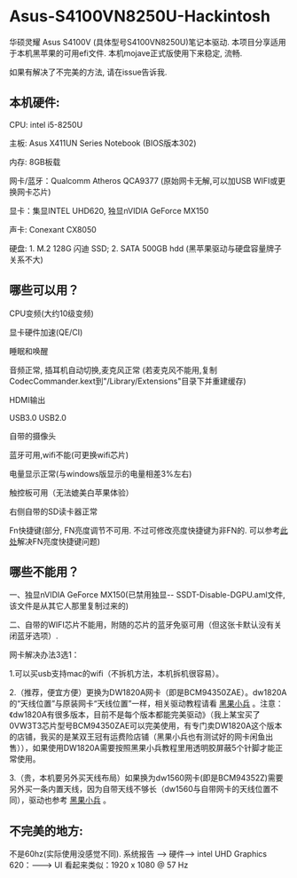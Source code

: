 # Asus-S4100VN8250U-Hackintosh

华硕灵耀 Asus S4100V (具体型号S4100VN8250U)笔记本驱动. 本项目分享适用于本机黑苹果的可用efi文件. 本机mojave正式版使用下来稳定, 流畅. 

如果有解决了不完美的方法, 请在issue告诉我.

## 本机硬件:
CPU: intel i5-8250U

主板: Asus X411UN Series Notebook (BIOS版本302)

内存: 8GB板载

网卡/蓝牙：Qualcomm Atheros QCA9377 (原始网卡无解,可以加USB WIFI或更换网卡芯片)

显卡：集显INTEL UHD620, 独显nVIDIA GeForce MX150

声卡: Conexant CX8050

硬盘: 1. M.2 128G 闪迪 SSD; 2. SATA 500GB hdd (黑苹果驱动与硬盘容量牌子关系不大)

## 哪些可以用？
 CPU变频(大约10级变频)

 显卡硬件加速(QE/CI)

 睡眠和唤醒

 音频正常, 插耳机自动切换,麦克风正常 (若麦克风不能用,复制CodecCommander.kext到"/Library/Extensions"目录下并重建缓存)

 HDMI输出

 USB3.0 USB2.0

 自带的摄像头

 蓝牙可用,wifi不能(可更换wifi芯片)

 电量显示正常(与windows版显示的电量相差3%左右)

 触控板可用（无法媲美白苹果体验）

 右侧自带的SD读卡器正常

 Fn快捷键(部分, FN亮度调节不可用. 不过可修改亮度快捷键为非FN的. 可以参考[此处](https://github.com/stonexing/Asus-S4000VA8550-Hackintosh)解决FN亮度快捷键问题)

## 哪些不能用？
一、独显nVIDIA GeForce MX150(已禁用独显-- SSDT-Disable-DGPU.aml文件, 该文件是从其它人那里复制过来的)

二、自带的WIFI芯片不能用，附随的芯片的蓝牙免驱可用（但这张卡默认没有关闭蓝牙选项）. 

网卡解决办法3选1：

1.可以买usb支持mac的wifi（不拆机方法，本机拆机很容易）。

2.（推荐，便宜方便）更换为DW1820A网卡（即是BCM94350ZAE）。dw1820A的“天线位置”与原装网卡“天线位置”一样，相关驱动教程请看 [黑果小兵](https://blog.daliansky.net/DW1820A_BCM94350ZAE-driver-inserts-the-correct-posture.html) 。注意：《dw1820A有很多版本，目前不是每个版本都能完美驱动》（我上某宝买了0VW3T3芯片型号BCM94350ZAE可以完美使用，有专门卖DW1820A这个版本的店铺，我买的是某双王冠有运费险店铺（黑果小兵也有测试好的网卡闲鱼出售）），如果使用DW1820A需要按照黑果小兵教程里用透明胶屏蔽5个针脚才能正常使用。

3.（贵，本机要另外买天线布局）如果换为dw1560网卡(即是BCM94352Z)需要另外买一条内置天线，因为自带天线不够长（dw1560与自带网卡的天线位置不同），驱动也参考 [黑果小兵](https://blog.daliansky.net/Broadcom-BCM94352z-DW1560-drive-new-posture.html) 。

## 不完美的地方:
不是60hz(实际使用没感觉不同).  系统报告 --> 硬件--> intel UHD Graphics 620：---> UI 看起来类似：1920 x 1080 @ 57 Hz
